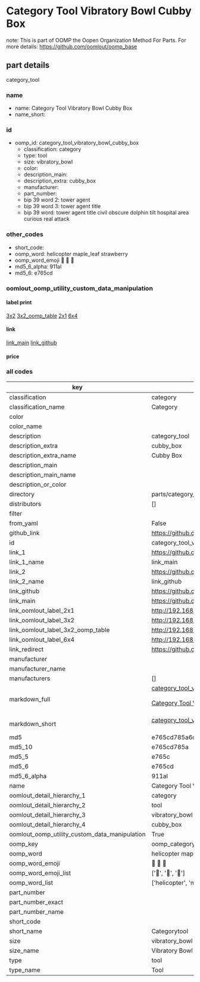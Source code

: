 # Category Tool Vibratory Bowl Cubby Box  

note: This is part of OOMP the Oopen Organization Method For Parts. For more details: https://github.com/oomlout/oomp_base

##  part details
  



category_tool



### name
* name: Category Tool Vibratory Bowl Cubby Box
* name_short: 
### id
* oomp_id: category_tool_vibratory_bowl_cubby_box
  * classification: category
  * type: tool
  * size: vibratory_bowl
  * color: 
  * description_main: 
  * description_extra: cubby_box
  * manufacturer: 
  * part_number: 
  * bip 39 word 2: tower agent
  * bip 39 word 3: tower agent title
  * bip 39 word: tower agent title civil obscure dolphin tilt hospital area curious real attack

### other_codes
* short_code: 
* oomp_word: helicopter maple_leaf strawberry
* oomp_word_emoji :helicopter: :maple_leaf: :strawberry:
* md5_6_alpha: 911al
* md5_6: e765cd






### oomlout_oomp_utility_custom_data_manipulation
#### label print
[3x2](http://192.168.1.245:1112/?label=oomp%20911al)
[3x2_oomp_table](http://192.168.1.108:1112/?label=oomp%20911al)
[2x1](http://192.168.1.242:1112/?label=oomp%20911al)
[6x4](http://192.168.1.55:1112/?label=oomp%20911al)    

#### link

[link_main](https://github.com/oomlout/oomlout_oomp_version_1_messy/tree/main/parts/category_tool_vibratory_bowl_cubby_box) [link_github](https://github.com/oomlout/oomlout_oomp_version_1_messy/tree/main/parts/category_tool_vibratory_bowl_cubby_box)                             

#### price







### all codes 
| key | value |  
| --- | --- |  
| classification | category |  
| classification_name | Category |  
| color |  |  
| color_name |  |  
| description | category_tool |  
| description_extra | cubby_box |  
| description_extra_name | Cubby Box |  
| description_main |  |  
| description_main_name |  |  
| description_or_color |   |  
| directory | parts/category_tool_vibratory_bowl_cubby_box |  
| distributors | [] |  
| filter |  |  
| from_yaml | False |  
| github_link | https://github.com/oomlout/oomlout_oomp_part_src/tree/main/parts/category_tool_vibratory_bowl_cubby_box |  
| id | category_tool_vibratory_bowl_cubby_box |  
| link_1 | https://github.com/oomlout/oomlout_oomp_version_1_messy/tree/main/parts/category_tool_vibratory_bowl_cubby_box |  
| link_1_name | link_main |  
| link_2 | https://github.com/oomlout/oomlout_oomp_version_1_messy/tree/main/parts/category_tool_vibratory_bowl_cubby_box |  
| link_2_name | link_github |  
| link_github | https://github.com/oomlout/oomlout_oomp_version_1_messy/tree/main/parts/category_tool_vibratory_bowl_cubby_box |  
| link_main | https://github.com/oomlout/oomlout_oomp_version_1_messy/tree/main/parts/category_tool_vibratory_bowl_cubby_box |  
| link_oomlout_label_2x1 | http://192.168.1.242:1112/?label=oomp%20911al |  
| link_oomlout_label_3x2 | http://192.168.1.245:1112/?label=oomp%20911al |  
| link_oomlout_label_3x2_oomp_table | http://192.168.1.108:1112/?label=oomp%20911al |  
| link_oomlout_label_6x4 | http://192.168.1.55:1112/?label=oomp%20911al |  
| link_redirect | https://github.com/oomlout/oomlout_oomp_version_1_messy/tree/main/parts/category_tool_vibratory_bowl_cubby_box |  
| manufacturer |  |  
| manufacturer_name |  |  
| manufacturers | [] |  
| markdown_full | [category_tool_vibratory_bowl_cubby_box](none)<br>[](none)<br>[Category Tool Vibratory Bowl Cubby Box](none)<br><br> |  
| markdown_short | [category_tool_vibratory_bowl_cubby_box](none)<br><br> |  
| md5 | e765cd785a6dfc41034c2299c5c13f31 |  
| md5_10 | e765cd785a |  
| md5_5 | e765c |  
| md5_6 | e765cd |  
| md5_6_alpha | 911al |  
| name | Category Tool Vibratory Bowl Cubby Box |  
| oomlout_detail_hierarchy_1 | category |  
| oomlout_detail_hierarchy_2 | tool |  
| oomlout_detail_hierarchy_3 | vibratory_bowl |  
| oomlout_detail_hierarchy_4 | cubby_box |  
| oomlout_oomp_utility_custom_data_manipulation | True |  
| oomp_key | oomp_category_tool_vibratory_bowl_cubby_box |  
| oomp_word | helicopter maple_leaf strawberry |  
| oomp_word_emoji | :helicopter: :maple_leaf: :strawberry: |  
| oomp_word_emoji_list | [':helicopter:', ':maple_leaf:', ':strawberry:'] |  
| oomp_word_list | ['helicopter', 'maple_leaf', 'strawberry'] |  
| part_number |  |  
| part_number_exact |  |  
| part_number_name |  |  
| short_code |  |  
| short_name | Categorytool |  
| size | vibratory_bowl |  
| size_name | Vibratory Bowl |  
| type | tool |  
| type_name | Tool |  

